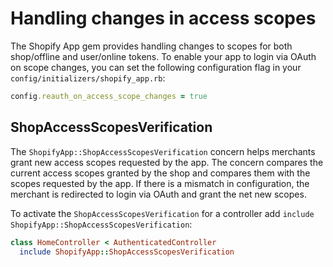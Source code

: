 # Handling changes in access scopes
The Shopify App gem provides handling changes to scopes for both shop/offline and user/online tokens. To enable your app to login via OAuth on scope changes, you can set the following configuration flag in your `config/initializers/shopify_app.rb`:
```ruby
config.reauth_on_access_scope_changes = true
```

## ShopAccessScopesVerification
The `ShopifyApp::ShopAccessScopesVerification` concern helps merchants grant new access scopes requested by the app. The concern compares the current access scopes granted by the shop and compares them with the scopes requested by the app. If there is a mismatch in configuration, the merchant is redirected to login via OAuth and grant the net new scopes.

To activate the `ShopAccessScopesVerification` for a controller add `include ShopifyApp::ShopAccessScopesVerification`:
```ruby
class HomeController < AuthenticatedController
  include ShopifyApp::ShopAccessScopesVerification
```
